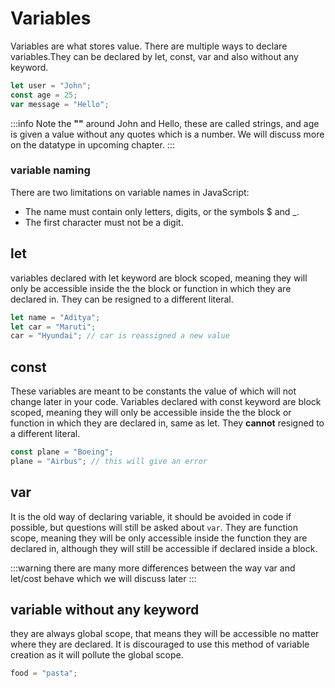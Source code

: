 # Variables

Variables are what stores value. There are multiple ways to declare variables.They can be declared by let, const, var and also without any keyword.

```js
let user = "John";
const age = 25;
var message = "Hello";
```

:::info
Note the **""** around John and Hello, these are called strings, and age is given a value without any quotes which is a number. We will discuss more on the datatype in upcoming chapter.
:::

### variable naming

There are two limitations on variable names in JavaScript:

- The name must contain only letters, digits, or the symbols $ and \_.
- The first character must not be a digit.

## let

variables declared with let keyword are block scoped, meaning they will only be accessible inside the the block or function in which they are declared in. They can be resigned to a different literal.

```js
let name = "Aditya";
let car = "Maruti";
car = "Hyundai"; // car is reassigned a new value
```

## const

These variables are meant to be constants the value of which will not change later in your code. Variables declared with const keyword are block scoped, meaning they will only be accessible inside the the block or function in which they are declared in, same as let. They **cannot** resigned to a different literal.

```js
const plane = "Boeing";
plane = "Airbus"; // this will give an error
```

## var

It is the old way of declaring variable, it should be avoided in code if possible, but questions will still be asked about `var`. They are function scope, meaning they will be only accessible inside the function they are declared in, although they will still be accessible if declared inside a block.

:::warning
there are many more differences between the way var and let/cost behave which we will discuss later
:::

## variable without any keyword

they are always global scope, that means they will be accessible no matter where they are declared. It is discouraged to use this method of variable creation as it will pollute the global scope.

```js
food = "pasta";
```
